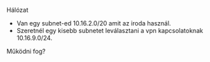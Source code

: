 Hálózat

- Van egy subnet-ed 10.16.2.0/20 amit az iroda használ.
- Szeretnél egy kisebb subnetet leválasztani a vpn kapcsolatoknak 10.16.9.0/24.

Működni fog?
